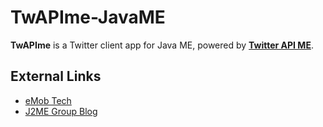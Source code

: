 # TwAPIme-JavaME

**TwAPIme** is a Twitter client app for Java ME, powered by **[Twitter API ME](https://github.com/emobtech/TwitterAPIME)**.

## External Links

* [eMob Tech](http://www.emobtech.com)
* [J2ME Group Blog](http://j2megroup.blogspot.com/)
